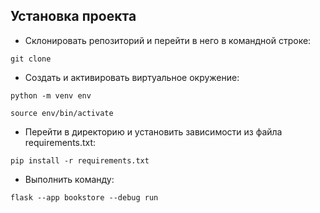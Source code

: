 ## Установка проекта
+ Склонировать репозиторий и перейти в него в командной строке:  
```
git clone
```  
+ Cоздать и активировать виртуальное окружение:   
```
python -m venv env
```  
```
source env/bin/activate
```  
+ Перейти в директорию и установить зависимости из файла requirements.txt:  
```
pip install -r requirements.txt
```  
+ Выполнить команду:  
```
flask --app bookstore --debug run
```  
